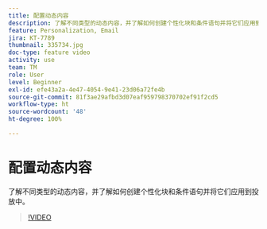 ```yaml
---
title: 配置动态内容
description: 了解不同类型的动态内容，并了解如何创建个性化块和条件语句并将它们应用到投放中。
feature: Personalization, Email
jira: KT-7789
thumbnail: 335734.jpg
doc-type: feature video
activity: use
team: TM
role: User
level: Beginner
exl-id: efe43a2a-4e47-4054-9e41-23d06a72fe4b
source-git-commit: 81f3ae29afbd3d07eaf959798370702ef91f2cd5
workflow-type: ht
source-wordcount: '48'
ht-degree: 100%

---
```


# 配置动态内容

了解不同类型的动态内容，并了解如何创建个性化块和条件语句并将它们应用到投放中。

>[!VIDEO](https://video.tv.adobe.com/v/335734?quality=12&learn=on)

